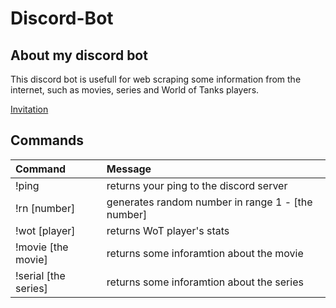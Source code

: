 # Discord-Bot

## About my discord bot
This discord bot is usefull for web scraping some information from the internet, such as movies, series and World of Tanks players.

[Invitation](https://discord.com/api/oauth2/authorize?client_id=794536380670935060&permissions=0&scope=bot)

## Commands
| Command               | Message                                            |
| :---------------------|:---------------------------------------------------|
| !ping                 | returns your ping to the discord server            |
| !rn [number]          | generates random number in range 1 - [the number]  |
| !wot [player]         | returns WoT player's stats                         |
| !movie [the movie]    | returns some inforamtion about the movie           |
| !serial [the series]  | returns some inforamtion about the series          |